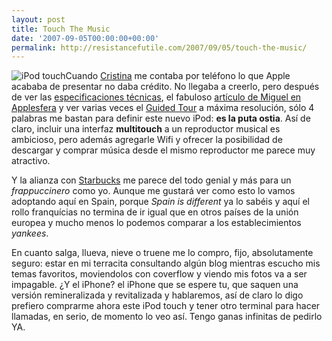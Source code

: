 ```yaml
---
layout: post
title: Touch The Music
date: '2007-09-05T00:00:00+00:00'
permalink: http://resistancefutile.com/2007/09/05/touch-the-music/
---
```

<img src='http://resistancefutile.com/wp-content/zz2b587682.png' alt='iPod touch' class="derecha" />Cuando <a href="http://childrenatyourfeet.com">Cristina</a> me contaba por teléfono lo que Apple acababa de presentar no daba crédito. No llegaba a creerlo, pero después de ver las <a href="http://www.apple.com/ipodtouch/specs.html">especificaciones técnicas</a>, el fabuloso <a href="http://www.applesfera.com/2007/09/05-con-vosotros-el-ipod-touch">artículo de Miguel en Applesfera</a> y ver varias veces el <a href="http://www.apple.com/ipodtouch/guidedtour/">Guided Tour</a> a máxima resolución, sólo 4 palabras me bastan para definir este nuevo iPod: <strong>es la puta ostia</strong>. Así de claro, incluir una interfaz <strong>multitouch</strong> a un reproductor musical es ambicioso, pero además agregarle Wifi y ofrecer la posibilidad de descargar y comprar música desde el mismo reproductor me parece muy atractivo. 

Y la alianza con <a href="http://apple.com/starbucks">Starbucks</a> me parece del todo genial y más para un <em>frappuccinero</em> como yo. Aunque me gustará ver como esto lo vamos adoptando aquí en Spain, porque <em>Spain is different</em> ya lo sabéis y aquí el rollo franquícias no termina de ir igual que en otros países de la unión europea y mucho menos lo podemos comparar a los establecimientos <em>yankees</em>.

En cuanto salga, llueva, nieve o truene me lo compro, fijo, absolutamente seguro: estar en mi terracita consultando algún blog mientras escucho mis temas favoritos, moviendolos con coverflow y viendo mis fotos va a ser impagable. ¿Y el iPhone? el iPhone que se espere tu, que saquen una versión remineralizada y revitalizada y hablaremos, así de claro lo digo prefiero comprarme ahora este iPod touch y tener otro terminal para hacer llamadas, en serio, de momento lo veo así. Tengo ganas infinitas de pedirlo YA. 
